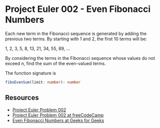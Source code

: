 # Project Euler 002 - Even Fibonacci Numbers

Each new term in the Fibonacci sequence is generated by adding the previous
two terms. By starting with 1 and 2, the first 10 terms will be:

1, 2, 3, 5, 8, 13, 21, 34, 55, 89, ...

By considering the terms in the Fibonacci sequence whose values do not exceed
n, find the sum of the even-valued terms.

The function signature is

```typescript
fiboEvenSum(limit: number): number
```

## Resources

- [Project Euler Problem 002][1]
- [Project Euler Problem 002 at freeCodeCamp][2]
- [Even Fibonacci Numbers at Geeks for Geeks][3]

[1]: https://projecteuler.net/problem=2
[2]: https://www.freecodecamp.org/learn/coding-interview-prep/project-euler/problem-2-even-fibonacci-numbers
[3]: https://www.geeksforgeeks.org/even-fibonacci-numbers-sum/
